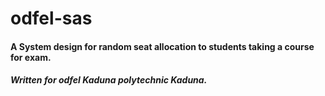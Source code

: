 # odfel-sas

#### A System design for random seat allocation to students taking a course for exam.
#####  Written for odfel Kaduna polytechnic Kaduna.
